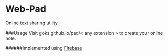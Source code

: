 # Web-Pad
Online text sharing utility

###Usage
Visit goks.github.io/pad/< any extension > to create your online note.

######Implemented using [Firebase](https://firebase.google.com/)
